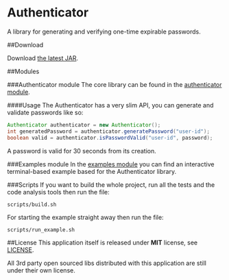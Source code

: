 # Authenticator
A library for generating and verifying one-time expirable passwords.

##Download

Download [the latest JAR][1].

##Modules

###Authenticator module
The core library can be found in the [authenticator module](authenticator).

####Usage
The Authenticator has a very slim API, you can generate and validate passwords like so:

```Java
Authenticator authenticator = new Authenticator();
int generatedPassword = authenticator.generatePassword("user-id");
boolean valid = authenticator.isPasswordValid("user-id", password);
```

A password is valid for 30 seconds from its creation.

###Examples module
In the [examples module](examples) you can find an interactive terminal-based example based for the Authenticator library.

###Scripts
If you want to build the whole project, run all the tests and the code analysis tools then run the file:

`scripts/build.sh`

For starting the example straight away then run the file:

`scripts/run_example.sh`

##License
This application itself is released under **MIT** license, see [LICENSE](./LICENSE).

All 3rd party open sourced libs distributed with this application are still under their own license.

 [1]: jar_url_here